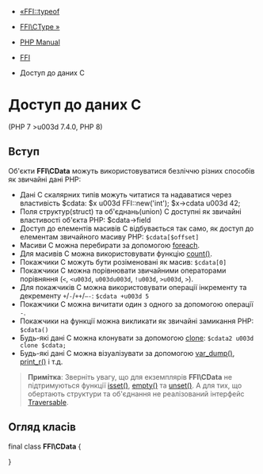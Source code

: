 - [«FFI::typeof](ffi.typeof.md)
- [FFI\CType »](class.ffi-ctype.md)

- [PHP Manual](index.md)
- [FFI](book.ffi.md)
- Доступ до даних C

# Доступ до даних C

(PHP 7 \>u003d 7.4.0, PHP 8)

## Вступ

Об'єкти **FFI\CData** можуть використовуватися безліччю різних способів
як звичайні дані PHP:

- Дані C скалярних типів можуть читатися та надаватися через
властивість $cdata: $x u003d FFI::new('int'); $x->cdata u003d 42;
- Поля структур(struct) та об'єднань(union) C доступні як звичайні
властивості об'єкта PHP: $cdata->field
- Доступ до елементів масивів C відбувається так само, як доступ до
елементам звичайного масиву PHP: `$cdata[$offset]`
- Масиви C можна перебирати за допомогою [foreach](control-structures.foreach.md).
- Для масивів C можна використовувати функцію
[count()](function.count.md).
- Покажчики C можуть бути розіменовані як масив: `$cdata[0]`
- Покажчики C можна порівнювати звичайними операторами порівняння (`<`,
`<u003d`, `u003du003d`, `!u003d`, `>u003d`, `>`).
- Для покажчиків C можна використовувати операції інкременту та
декременту `+`/`-`/`++`/`–-`: `$cdata +u003d 5`
- Покажчики C можна вичитати один з одного за допомогою операції `-`.
- Покажчики на функції можна викликати як звичайні замикання PHP:
`$cdata()`
- Будь-які дані C можна клонувати за допомогою
[clone](language.oop5.cloning.md): `$cdata2 u003d clone $cdata;`
- Будь-які дані C можна візуалізувати за допомогою
[var_dump()](function.var-dump.md),
[print_r()](function.print-r.md) і т.д.

> **Примітка**: Зверніть увагу, що для екземплярів **FFI\CData** не
> підтримуються функції [isset()](function.isset.md),
> [empty()](function.empty.md) та [unset()](function.unset.md). А для
> тих, що обертають структури та об'єднання не реалізований інтерфейс
> [Traversable](class.traversable.md).

## Огляд класів

final class **FFI\CData** {

}
